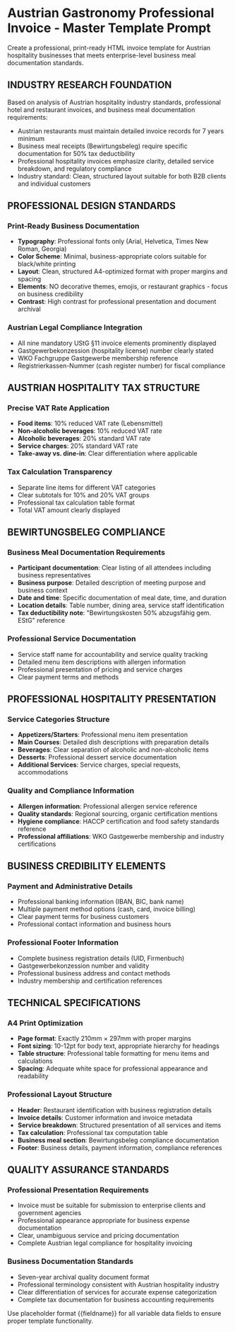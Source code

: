 # Austrian Gastronomy Professional Invoice - Master Template Prompt

Create a professional, print-ready HTML invoice template for Austrian hospitality businesses that meets enterprise-level business meal documentation standards.

## INDUSTRY RESEARCH FOUNDATION
Based on analysis of Austrian hospitality industry standards, professional hotel and restaurant invoices, and business meal documentation requirements:

- Austrian restaurants must maintain detailed invoice records for 7 years minimum
- Business meal receipts (Bewirtungsbeleg) require specific documentation for 50% tax deductibility
- Professional hospitality invoices emphasize clarity, detailed service breakdown, and regulatory compliance
- Industry standard: Clean, structured layout suitable for both B2B clients and individual customers

## PROFESSIONAL DESIGN STANDARDS

### Print-Ready Business Documentation
- **Typography**: Professional fonts only (Arial, Helvetica, Times New Roman, Georgia)
- **Color Scheme**: Minimal, business-appropriate colors suitable for black/white printing
- **Layout**: Clean, structured A4-optimized format with proper margins and spacing
- **Elements**: NO decorative themes, emojis, or restaurant graphics - focus on business credibility
- **Contrast**: High contrast for professional presentation and document archival

### Austrian Legal Compliance Integration
- All nine mandatory UStG §11 invoice elements prominently displayed
- Gastgewerbekonzession (hospitality license) number clearly stated
- WKO Fachgruppe Gastgewerbe membership reference
- Registrierkassen-Nummer (cash register number) for fiscal compliance

## AUSTRIAN HOSPITALITY TAX STRUCTURE

### Precise VAT Rate Application
- **Food items**: 10% reduced VAT rate (Lebensmittel)
- **Non-alcoholic beverages**: 10% reduced VAT rate
- **Alcoholic beverages**: 20% standard VAT rate
- **Service charges**: 20% standard VAT rate
- **Take-away vs. dine-in**: Clear differentiation where applicable

### Tax Calculation Transparency
- Separate line items for different VAT categories
- Clear subtotals for 10% and 20% VAT groups
- Professional tax calculation table format
- Total VAT amount clearly displayed

## BEWIRTUNGSBELEG COMPLIANCE

### Business Meal Documentation Requirements
- **Participant documentation**: Clear listing of all attendees including business representatives
- **Business purpose**: Detailed description of meeting purpose and business context
- **Date and time**: Specific documentation of meal date, time, and duration
- **Location details**: Table number, dining area, service staff identification
- **Tax deductibility note**: "Bewirtungskosten 50% abzugsfähig gem. EStG" reference

### Professional Service Documentation
- Service staff name for accountability and service quality tracking
- Detailed menu item descriptions with allergen information
- Professional presentation of pricing and service charges
- Clear payment terms and methods

## PROFESSIONAL HOSPITALITY PRESENTATION

### Service Categories Structure
- **Appetizers/Starters**: Professional menu item presentation
- **Main Courses**: Detailed dish descriptions with preparation details
- **Beverages**: Clear separation of alcoholic and non-alcoholic items
- **Desserts**: Professional dessert service documentation
- **Additional Services**: Service charges, special requests, accommodations

### Quality and Compliance Information
- **Allergen information**: Professional allergen service reference
- **Quality standards**: Regional sourcing, organic certification mentions
- **Hygiene compliance**: HACCP certification and food safety standards reference
- **Professional affiliations**: WKO Gastgewerbe membership and industry certifications

## BUSINESS CREDIBILITY ELEMENTS

### Payment and Administrative Details
- Professional banking information (IBAN, BIC, bank name)
- Multiple payment method options (cash, card, invoice billing)
- Clear payment terms for business customers
- Professional contact information and business hours

### Professional Footer Information
- Complete business registration details (UID, Firmenbuch)
- Gastgewerbekonzession number and validity
- Professional business address and contact methods
- Industry membership and certification references

## TECHNICAL SPECIFICATIONS

### A4 Print Optimization
- **Page format**: Exactly 210mm × 297mm with proper margins
- **Font sizing**: 10-12pt for body text, appropriate hierarchy for headings
- **Table structure**: Professional table formatting for menu items and calculations
- **Spacing**: Adequate white space for professional appearance and readability

### Professional Layout Structure
- **Header**: Restaurant identification with business registration details
- **Invoice details**: Customer information and invoice metadata
- **Service breakdown**: Structured presentation of all services and items
- **Tax calculation**: Professional tax computation table
- **Business meal section**: Bewirtungsbeleg compliance documentation
- **Footer**: Business details, payment information, compliance references

## QUALITY ASSURANCE STANDARDS

### Professional Presentation Requirements
- Invoice must be suitable for submission to enterprise clients and government agencies
- Professional appearance appropriate for business expense documentation
- Clear, unambiguous service and pricing documentation
- Complete Austrian legal compliance for hospitality invoicing

### Business Documentation Standards
- Seven-year archival quality document format
- Professional terminology consistent with Austrian hospitality industry
- Clear differentiation of services for accurate expense categorization
- Complete tax documentation for business accounting requirements

Use placeholder format {{fieldname}} for all variable data fields to ensure proper template functionality.